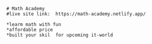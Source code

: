     # Math Academy     
    #live site link:  https://math-academy.netlify.app/
    
    *learm math with fun
    *affordable price 
    *built your skil  for upcoming it-world
